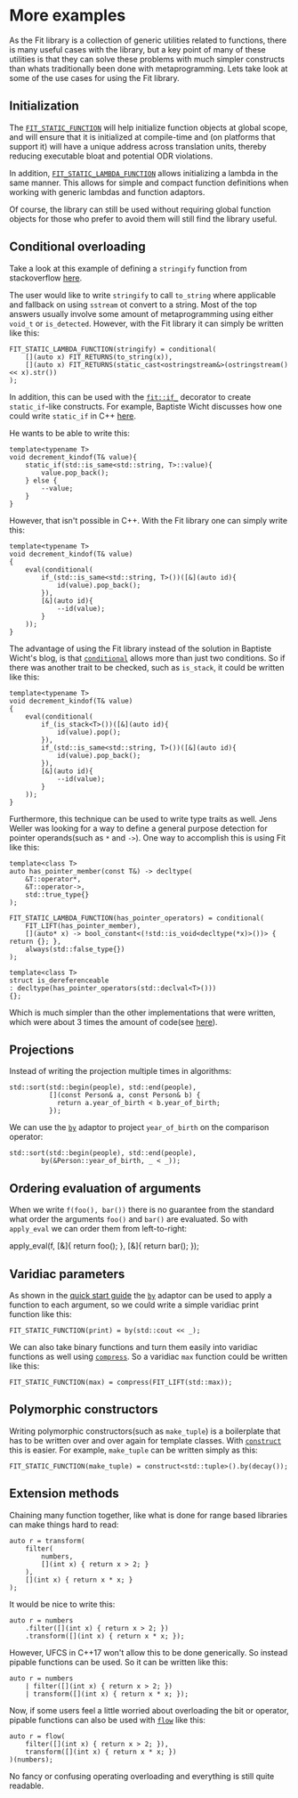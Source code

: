More examples
=============

As the Fit library is a collection of generic utilities
related to functions, there is many useful cases with the library, but a key
point of many of these utilities is that they can solve these problems with
much simpler constructs than whats traditionally been done with
metaprogramming. Lets take look at some of the use cases for using the Fit library.

Initialization
--------------

The [`FIT_STATIC_FUNCTION`](function.md) will help initialize function objects at
global scope, and will ensure that it is initialized at compile-time and (on
platforms that support it) will have a unique address across translation
units, thereby reducing executable bloat and potential ODR violations.

In addition, [`FIT_STATIC_LAMBDA_FUNCTION`](lambda.md) allows initializing a lambda
in the same manner. This allows for simple and compact function definitions
when working with generic lambdas and function adaptors.

Of course, the library can still be used without requiring global function
objects for those who prefer to avoid them will still find the library useful.

Conditional overloading
-----------------------

Take a look at this example of defining a `stringify` function from
stackoverflow [here](http://stackoverflow.com/questions/30189926/metaprograming-failure-of-function-definition-defines-a-separate-function/30515874).

The user would like to write `stringify` to call `to_string` where applicable
and fallback on using `sstream` ot convert to a string. Most of the top
answers usually involve some amount of metaprogramming using either `void_t`
or `is_detected`. However, with the Fit library it can simply be written like
this:

    FIT_STATIC_LAMBDA_FUNCTION(stringify) = conditional(
        [](auto x) FIT_RETURNS(to_string(x)),
        [](auto x) FIT_RETURNS(static_cast<ostringstream&>(ostringstream() << x).str())
    );

In addition, this can be used with the [`fit::if_`](if.md) decorator to create `static_if`-like
constructs. For example, Baptiste Wicht discusses how one could write `static_if` in C++ [here](http://baptiste-wicht.com/posts/2015/07/simulate-static_if-with-c11c14.html).

He wants to be able to write this:

    template<typename T>
    void decrement_kindof(T& value){
        static_if(std::is_same<std::string, T>::value){
            value.pop_back();
        } else {
            --value;
        }
    }

However, that isn't possible in C++. With the Fit library one can simply write
this:

    template<typename T>
    void decrement_kindof(T& value)
    {
        eval(conditional(
            if_(std::is_same<std::string, T>())([&](auto id){
                id(value).pop_back();
            }),
            [&](auto id){
                --id(value);
            }
        ));
    }

The advantage of using the Fit library instead of the solution in Baptiste
Wicht's blog, is that [`conditional`](conditional.md) allows more than just two conditions. So if
there was another trait to be checked, such as `is_stack`, it could be written
like this:

    template<typename T>
    void decrement_kindof(T& value)
    {
        eval(conditional(
            if_(is_stack<T>())([&](auto id){
                id(value).pop();
            }),
            if_(std::is_same<std::string, T>())([&](auto id){
                id(value).pop_back();
            }),
            [&](auto id){
                --id(value);
            }
        ));
    }

Furthermore, this technique can be used to write type traits as well. Jens
Weller was looking for a way to define a general purpose detection for pointer
operands(such as `*` and `->`). One way to accomplish this is using Fit like
this:

    template<class T>
    auto has_pointer_member(const T&) -> decltype(
        &T::operator*,
        &T::operator->,
        std::true_type{}
    );

    FIT_STATIC_LAMBDA_FUNCTION(has_pointer_operators) = conditional(
        FIT_LIFT(has_pointer_member),
        [](auto* x) -> bool_constant<(!std::is_void<decltype(*x)>())> { return {}; },
        always(std::false_type{})
    );

    template<class T>
    struct is_dereferenceable
    : decltype(has_pointer_operators(std::declval<T>()))
    {};

Which is much simpler than the other implementations that were written, which were
about 3 times the amount of code(see [here](https://gist.github.com/lefticus/6fdccb18084a1a3410d5)).

Projections
-----------

Instead of writing the projection multiple times in algorithms:

    std::sort(std::begin(people), std::end(people),
              [](const Person& a, const Person& b) {
                return a.year_of_birth < b.year_of_birth;
              });

We can use the [`by`](by.md) adaptor to project `year_of_birth` on the comparison
operator:

    std::sort(std::begin(people), std::end(people),
            by(&Person::year_of_birth, _ < _));

Ordering evaluation of arguments
--------------------------------

When we write `f(foo(), bar())` there is no guarantee from the standard what
order the arguments `foo()` and `bar()` are evaluated. So with `apply_eval` we
can order them from left-to-right:

apply_eval(f, [&]{ return foo(); }, [&]{ return bar(); });

Varidiac parameters
-------------------

As shown in the [quick start guide](quickstart.md) the [`by`](by.md) adaptor can be used to apply a function to each
argument, so we could write a simple varidiac print function like this:

    FIT_STATIC_FUNCTION(print) = by(std::cout << _);

We can also take binary functions and turn them easily into varidiac functions
as well using [`compress`](compress.md). So a varidiac `max` function could be written like
this:

    FIT_STATIC_FUNCTION(max) = compress(FIT_LIFT(std::max));

Polymorphic constructors
------------------------

Writing polymorphic constructors(such as `make_tuple`) is a boilerplate that
has to be written over and over again for template classes. With [`construct`](construct.md)
this is easier. For example, `make_tuple` can be written simply as this:

    FIT_STATIC_FUNCTION(make_tuple) = construct<std::tuple>().by(decay());

Extension methods
-----------------

Chaining many function together, like what is done for range based libraries
can make things hard to read:

    auto r = transform(
        filter(
            numbers,
            [](int x) { return x > 2; }
        ),
        [](int x) { return x * x; }
    );

It would be nice to write this:

    auto r = numbers
        .filter([](int x) { return x > 2; })
        .transform([](int x) { return x * x; });

However, UFCS in C++17 won't allow this to be done generically. So instead
pipable functions can be used. So it can be written like this:

    auto r = numbers
        | filter([](int x) { return x > 2; })
        | transform([](int x) { return x * x; });

Now, if some users feel a little worried about overloading the bit or
operator, pipable functions can also be used with [`flow`](flow.md) like this:

    auto r = flow(
        filter([](int x) { return x > 2; }),
        transform([](int x) { return x * x; })
    )(numbers);

No fancy or confusing operating overloading and everything is still quite
readable.

